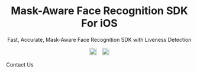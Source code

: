 <h1 align="center">Mask-Aware Face Recognition SDK For iOS</h1>
<p align="center">Fast, Accurate, Mask-Aware Face Recognition SDK with Liveness Detection</p>

<p align="center">
<a href="https://twitter.com/intent/tweet?text=Fast,%20Accurate,%20Mask-Aware%20Face%20Recognition%20SDK%20with%20Liveness%20Detection%0D%0D&url=https://github.com/FaceOnLive/Mask-Aware-Face-Recognition-SDK-iOS/%0D%0D&hashtags=facerecognition,livenessdetection,iOS,developers"><img src="http://randojs.com/images/tweetShield.svg" alt="Tweet" height="20"/></a>&emsp;<a href="https://t.me/faceonlive"><img src="https://badgen.net/badge/icon/telegram?icon=telegram&label" alt="Telegram" height="20"/></a>
</p>


Contact Us
